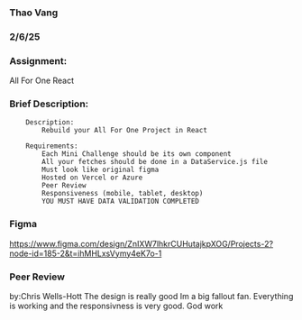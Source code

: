 ### Thao Vang

### 2/6/25

### Assignment:
All For One React

### Brief Description:
        Description:
            Rebuild your All For One Project in React

        Requirements:
            Each Mini Challenge should be its own component
            All your fetches should be done in a DataService.js file
            Must look like original figma
            Hosted on Vercel or Azure
            Peer Review
            Responsiveness (mobile, tablet, desktop)
            YOU MUST HAVE DATA VALIDATION COMPLETED

### Figma
https://www.figma.com/design/ZnIXW7lhkrCUHutajkpXOG/Projects-2?node-id=185-2&t=ihMHLxsVymy4eK7o-1

### Peer Review
by:Chris Wells-Hott
The design is really good Im a big fallout fan. Everything is working and the responsivness is very good. God work



